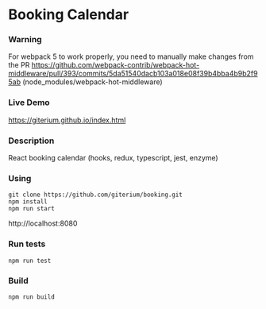 Booking Calendar
================

### Warning

For webpack 5 to work properly, you need to manually make changes from the PR https://github.com/webpack-contrib/webpack-hot-middleware/pull/393/commits/5da51540dacb103a018e08f39b4bba4b9b2f95ab (node_modules/webpack-hot-middleware)

### Live Demo

https://giterium.github.io/index.html

### Description

React booking calendar (hooks, redux, typescript, jest, enzyme)

### Using

```
git clone https://github.com/giterium/booking.git
npm install
npm run start
```
http://localhost:8080

### Run tests

```
npm run test
```

### Build

```
npm run build
```